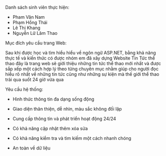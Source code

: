 Danh sách sinh viên thực hiện:
   - Pham Văn Nam
   - Phạm Hồng Thái
   - Lê Thị Khang
   - Nguyễn Lữ Lâm Thao

Mục đích yêu cầu trang Web:

  Sau khi được học và tìm hiểu hiểu về ngôn ngữ ASP.NET, bằng khả năng thực tế và kiến thức có được nhóm em đã xây dựng Website Tin Tức thể thao đây là trang web sẽ giới thiệu những tin tức thể thao mới nhất và được sắp xếp một cách hợp lý theo từng chuyên mục nhằm giúp cho người đọc hiểu rõ nhất về những tin tức cũng như những sự kiện mà thế giới thể thao trải qua suốt 24 giờ vừa qua
  
  Yêu cầu hệ thống:
   
 - Hình thức thông tin đa dạng sống động
  
 - Giao diện thân thiện, dễ nhìn, màu sắc không đối lập
  
 - Cung cấp thông tin và phát triển hoạt động 24/24
  
 - Có khả năng cập nhật thêm xóa sửa
  
 - Có khả năng kiểm tra và tìm kiếm một cách nhanh chóng
  
 - An toàn về dữ liệu
                                             
                                             
                                            
